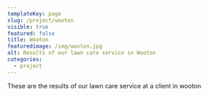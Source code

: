 ```yaml
---
templateKey: page
slug: /project/wooton
visible: true
featured: false
title: Wooton
featuredimage: /img/wooton.jpg
alt: Results of our lawn care service in Wooton
categories:
  - project
---
```


These are the results of our lawn care service at a client in wooton
